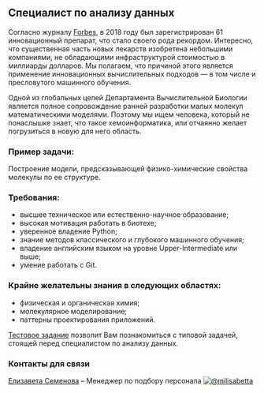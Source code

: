 ## Специалист по анализу данных

Согласно журналу [Forbes](https://www.forbes.com/sites/bernardmunos/2019/01/14/2018-new-drugs-approvals-an-all-time-record-and-a-watershed/#76543a49332d), в 2018 году был зарегистрирован 61 инновационный препарат, что стало своего рода рекордом. Интересно, что существенная часть новых лекарств изобретена небольшими компаниями, не обладающими инфраструктурой стоимостью в миллиарды долларов. Мы полагаем, что причиной этого является применение инновационных вычислительных подходов — в том числе и пресловутого машинного обучения.

Одной из глобальных целей Департамента Вычислительной Биологии является полное сопровождение ранней разработки малых молекул математическими моделями.
Поэтому мы ищем человека, который не понаслышке знает, что такое хемоинформатика, или отчаянно желает погрузиться в новую для него область.

### Пример задачи:
Построение модели, предсказывающей физико-химические свойства молекулы по ее структуре. 


### Требования:
- высшее техническое или естественно-научное образование;
- высокая мотивация работать в биотехе;
- уверенное владение Python;
- знание методов классического и глубокого машинного обучения;
- владение английским языком на уровне Upper-Intermediate или выше;
- умение работать с Git.

### Крайне желательны знания в следующих областях:
- физическая и органическая химия;
- молекулярное моделирование;
- паттерны проектирования приложений.

 [Тестовое задание]((/tests/ml.md))
 позволит Вам познакомиться с типовой задачей, стоящей перед специалистом по анализу данных. 

### Контакты для связи
[Елизавета Семенова](mailto:semenovaep@biocad.ru) – Менеджер по подбору персонала [ ![@milisabetta](/img/telegram.png) ](https://telegram.me/milisabetta)

